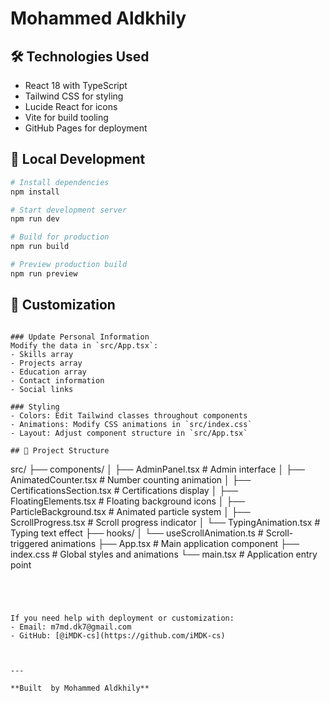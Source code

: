  
# Mohammed Aldkhily 

## 🛠️ Technologies Used

- React 18 with TypeScript
- Tailwind CSS for styling
- Lucide React for icons
- Vite for build tooling
- GitHub Pages for deployment





## 🔧 Local Development

```bash
# Install dependencies
npm install

# Start development server
npm run dev

# Build for production
npm run build

# Preview production build
npm run preview
```

## 📝 Customization
```

### Update Personal Information
Modify the data in `src/App.tsx`:
- Skills array
- Projects array
- Education array
- Contact information
- Social links

### Styling
- Colors: Edit Tailwind classes throughout components
- Animations: Modify CSS animations in `src/index.css`
- Layout: Adjust component structure in `src/App.tsx`

## 📁 Project Structure

```
src/
├── components/
│   ├── AdminPanel.tsx          # Admin interface
│   ├── AnimatedCounter.tsx     # Number counting animation
│   ├── CertificationsSection.tsx # Certifications display
│   ├── FloatingElements.tsx    # Floating background icons
│   ├── ParticleBackground.tsx  # Animated particle system
│   ├── ScrollProgress.tsx      # Scroll progress indicator
│   └── TypingAnimation.tsx     # Typing text effect
├── hooks/
│   └── useScrollAnimation.ts   # Scroll-triggered animations
├── App.tsx                     # Main application component
├── index.css                   # Global styles and animations
└── main.tsx                    # Application entry point
```




If you need help with deployment or customization:
- Email: m7md.dk7@gmail.com
- GitHub: [@iMDK-cs](https://github.com/iMDK-cs)



---

**Built  by Mohammed Aldkhily**
